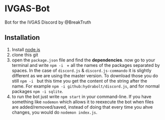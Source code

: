 # IVGAS-Bot
Bot for the IVGAS Discord by @BreakTruth

## Installation
1. Install [node.js](https://nodejs.org/en/)
2. clone this git
3. open the `package.json` file and find the **dependencies**. now go to your terminal and write `npm -i ` + all the names of the packages separated by spaces. In the case of `discord.js` & `discord.js-commando` it is slightly different as we are using the master version. To download those you do still `npm -i ` but this time you get the content of the string after the name. For example `npm -i github:hydrabolt/discord.js`, and for normal packages `npm -i sqlite`.
4. to run the bot just write `npm start` in your command-line. If you have something like `nodemon` which allows it to reexecute the bot when files are added/removed/saved, instead of doing that every time you ahve changes, you would do `nodemon index.js`.
